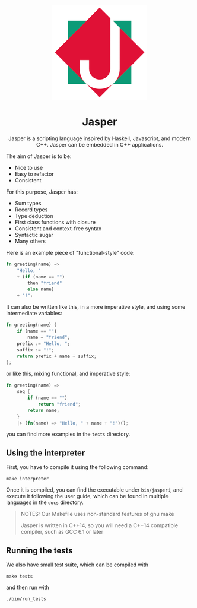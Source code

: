 <div align="center">
	<img width="256" src="img/JasperLogo.png" alt="Jasper Programming Language logo">

# Jasper

Jasper is a scripting language inspired by Haskell, Javascript, and modern C++. Jasper can be embedded in C++ applications.

</div>

The aim of Jasper is to be:

 - Nice to use
 - Easy to refactor
 - Consistent

For this purpose, Jasper has:

 - Sum types
 - Record types
 - Type deduction
 - First class functions with closure
 - Consistent and context-free syntax
 - Syntactic sugar
 - Many others

Here is an example piece of "functional-style" code:

```rust
fn greeting(name) =>
    "Hello, "
    + (if (name == "")
        then "friend"
        else name)
    + "!";
```

It can also be written like this, in a more imperative style, and using
some intermediate variables:

```rust
fn greeting(name) {
    if (name == "")
        name = "friend";
    prefix := "Hello, ";
    suffix := "!";
    return prefix + name + suffix;
};
```

or like this, mixing functional, and imperative style:

```rust
fn greeting(name) =>
    seq {
        if (name == "")
            return "friend";
        return name;
    }
    |> (fn(name) => "Hello, " + name + "!")();
```

you can find more examples in the `tests` directory.

## Using the interpreter

First, you have to compile it using the following command:

```shell
make interpreter
```

Once it is compiled, you can find the executable under `bin/jasperi`, and execute
it following the user guide, which can be found in multiple languages in the
`docs` directory.

> NOTES:
> Our Makefile uses non-standard features of gnu make
>
> Jasper is written in C++14, so you will need a C++14 compatible compiler, such
> as GCC 6.1 or later

## Running the tests

We also have small test suite, which can be compiled with

```shell
make tests
```

and then run with

```shell
./bin/run_tests
```
